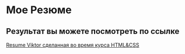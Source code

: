 # Мое Резюме
## Результат вы можете посмотреть по ссылке 

[Resume Viktor сделанная во время курса HTML&CSS](https://ralem09.github.io/resume/)
